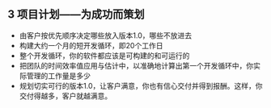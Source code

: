 ## 3 项目计划——为成功而策划

- 由客户按优先顺序决定哪些放入版本1.0，哪些不放进去
- 构建大约一个月的短开发循环，即20个工作日
- 整个开发循环，你的软件都应该是可构建的和可运行的
- 把团队的时间效率值应用与估计中，以准确地计算出第一个开发循环中，你实际管理的工作量是多少
- 规划切实可行的版本1.0，让客户满意，你也有信心交付并得到报酬。这样，你交付得越多，客户就越满意。